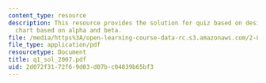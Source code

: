 ```yaml
---
content_type: resource
description: This resource provides the solution for quiz based on design of a control
  chart based on alpha and beta.
file: /media/https%3A/open-learning-course-data-rc.s3.amazonaws.com/2-830j-control-of-manufacturing-processes-sma-6303-spring-2008/2d072f3172f69d03d07bc04839b65bf3_q1_sol_2007.pdf
file_type: application/pdf
resourcetype: Document
title: q1_sol_2007.pdf
uid: 2d072f31-72f6-9d03-d07b-c04839b65bf3
---
```

